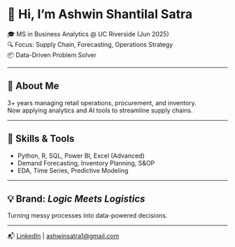 # 👋 Hi, I’m Ashwin Shantilal Satra

🎓 MS in Business Analytics @ UC Riverside (Jun 2025)  
🔍 Focus: Supply Chain, Forecasting, Operations Strategy  
📦 Data-Driven Problem Solver

---

## 💼 About Me

3+ years managing retail operations, procurement, and inventory.  
Now applying analytics and AI tools to streamline supply chains.

---

## 🧠 Skills & Tools

- Python, R, SQL, Power BI, Excel (Advanced)  
- Demand Forecasting, Inventory Planning, S&OP  
- EDA, Time Series, Predictive Modeling  

---

## 💡 Brand: *Logic Meets Logistics*

Turning messy processes into data-powered decisions.

---

📬 [LinkedIn](https://www.linkedin.com/in/ashwinshantilalsatra) | ashwinsatra1@gmail.com
